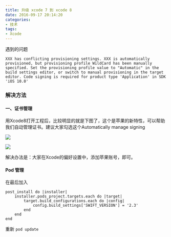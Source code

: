 ```yaml
---
title: 升级 xcode 7 到 xcode 8
date: 2016-09-17 20:14:20
categories: 
- 技术
tags: 
- Xcode
---
```


遇到的问题

```
XXX has conflicting provisioning settings. XXX is automatically provisioned, but provisioning profile WildCard has been manually specified. Set the provisioning profile value to "Automatic" in the build settings editor, or switch to manual provisioning in the target editor. Code signing is required for product type 'Application' in SDK 'iOS 10.0'
```

### 解决方法

#### 一、证书管理

用Xcode8打开工程后，比较明显的就是下图了，这个是苹果的新特性，可以帮助我们自动管理证书。建议大家勾选这个Automatically manage signing

![](https://ww4.sinaimg.cn/large/006y8lVagw1fahqbtd407j30tt0hctar.jpg)

![](https://ww4.sinaimg.cn/large/006tNc79gw1fahqbu80hzj30tt0hctar.jpg)

解决办法是：大家在Xcode的偏好设置中，添加苹果账号，即可。

#### Pod 管理

在最后加入

```
post_install do |installer|
    installer.pods_project.targets.each do |target|
        target.build_configurations.each do |config|
            config.build_settings['SWIFT_VERSION'] = '2.3'
        end
    end
end
```

重新 `pod update`